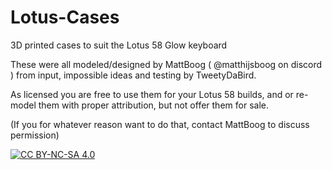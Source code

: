 # Lotus-Cases
3D printed cases to suit the Lotus 58 Glow keyboard

These were all modeled/designed by MattBoog ( @matthijsboog on discord ) from input, impossible ideas and testing by TweetyDaBird.

As licensed you are free to use them for your Lotus 58 builds, and or re-model them with proper attribution, but not offer them for sale. 

(If you for whatever reason want to do that, contact MattBoog to discuss permission)

[![CC BY-NC-SA 4.0][cc-by-nc-sa-shield]][cc-by-nc-sa]

[cc-by-nc-sa]: http://creativecommons.org/licenses/by-nc-sa/4.0/
[cc-by-nc-sa-image]: https://licensebuttons.net/l/by-nc-sa/4.0/88x31.png
[cc-by-nc-sa-shield]: https://img.shields.io/badge/License-CC%20BY--NC--SA%204.0-lightgrey.svg
